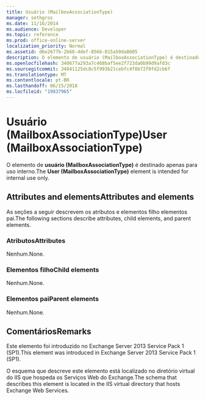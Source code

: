 ```yaml
---
title: Usuário (MailboxAssociationType)
manager: sethgros
ms.date: 11/16/2014
ms.audience: Developer
ms.topic: reference
ms.prod: office-online-server
localization_priority: Normal
ms.assetid: d6e2677b-2b60-4def-8566-015a50da8605
description: O elemento de usuário (MailboxAssociationType) é destinado apenas para uso interno.
ms.openlocfilehash: 340677a293a7c468baf5ee2f723da0b99d9afd3c
ms.sourcegitcommit: 34041125dc8c5f993b21cebfc4f8b72f0fd2cb6f
ms.translationtype: MT
ms.contentlocale: pt-BR
ms.lasthandoff: 06/15/2018
ms.locfileid: "19837965"
---
```

# <a name="user-mailboxassociationtype"></a><span data-ttu-id="296b1-103">Usuário (MailboxAssociationType)</span><span class="sxs-lookup"><span data-stu-id="296b1-103">User (MailboxAssociationType)</span></span>

<span data-ttu-id="296b1-104">O elemento de **usuário (MailboxAssociationType)** é destinado apenas para uso interno.</span><span class="sxs-lookup"><span data-stu-id="296b1-104">The **User (MailboxAssociationType)** element is intended for internal use only.</span></span> 

## <a name="attributes-and-elements"></a><span data-ttu-id="296b1-105">Attributes and elements</span><span class="sxs-lookup"><span data-stu-id="296b1-105">Attributes and elements</span></span>

<span data-ttu-id="296b1-106">As seções a seguir descrevem os atributos e elementos filho elementos pai.</span><span class="sxs-lookup"><span data-stu-id="296b1-106">The following sections describe attributes, child elements, and parent elements.</span></span>
  
### <a name="attributes"></a><span data-ttu-id="296b1-107">Atributos</span><span class="sxs-lookup"><span data-stu-id="296b1-107">Attributes</span></span>

<span data-ttu-id="296b1-108">Nenhum.</span><span class="sxs-lookup"><span data-stu-id="296b1-108">None.</span></span>
  
### <a name="child-elements"></a><span data-ttu-id="296b1-109">Elementos filho</span><span class="sxs-lookup"><span data-stu-id="296b1-109">Child elements</span></span>

<span data-ttu-id="296b1-110">Nenhum.</span><span class="sxs-lookup"><span data-stu-id="296b1-110">None.</span></span>
  
### <a name="parent-elements"></a><span data-ttu-id="296b1-111">Elementos pai</span><span class="sxs-lookup"><span data-stu-id="296b1-111">Parent elements</span></span>

<span data-ttu-id="296b1-112">Nenhum.</span><span class="sxs-lookup"><span data-stu-id="296b1-112">None.</span></span>
  
## <a name="remarks"></a><span data-ttu-id="296b1-113">Comentários</span><span class="sxs-lookup"><span data-stu-id="296b1-113">Remarks</span></span>

<span data-ttu-id="296b1-114">Este elemento foi introduzido no Exchange Server 2013 Service Pack 1 (SP1).</span><span class="sxs-lookup"><span data-stu-id="296b1-114">This element was introduced in Exchange Server 2013 Service Pack 1 (SP1).</span></span>
  
<span data-ttu-id="296b1-115">O esquema que descreve este elemento está localizado no diretório virtual do IIS que hospeda os Serviços Web do Exchange.</span><span class="sxs-lookup"><span data-stu-id="296b1-115">The schema that describes this element is located in the IIS virtual directory that hosts Exchange Web Services.</span></span>
  

